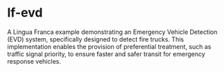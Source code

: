 # lf-evd
A Lingua Franca example demonstrating an Emergency Vehicle Detection (EVD) system, specifically designed to detect fire trucks. This implementation enables the provision of preferential treatment, such as traffic signal priority, to ensure faster and safer transit for emergency response vehicles.
